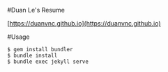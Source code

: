 #Duan Le's Resume

[https://duanvnc.github.io](https://duanvnc.github.io)

#Usage
```
$ gem install bundler
$ bundle install
$ bundle exec jekyll serve
```